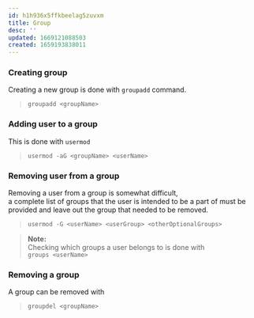 ```yaml
---
id: h1h936x5ffkbeelag5zuvxm
title: Group
desc: ''
updated: 1669121088503
created: 1659193838011
---
```


### Creating group

Creating a new group is done with `groupadd` command.
> `groupadd <groupName>`

### Adding user to a group

This is done with `usermod`  
> `usermod -aG <groupName> <userName>`

### Removing user from a group

Removing a user from a group is somewhat difficult,  
a complete list of groups that the user is intended to be a part of must be provided and leave out the group that needed to be removed.
> `usermod -G <userName> <userGroup> <otherOptionalGroups>`

> **Note:**  
> Checking which groups a user belongs to is done with  
> `groups <userName>`

### Removing a group

A group can be removed with  
> `groupdel <groupName>`
